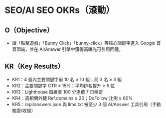 # SEO/AI SEO OKRs（滾動）

## O（Objective）

- 讓「點擊遊戲」「Bunny Click」「bunny-click」等核心關鍵字進入 Google 首頁頂端，並在 AI/Answer 引擎中獲得高曝光可引用回鏈。

## KR（Key Results）

- KR1：4 週內主要關鍵字前 10 名 ≥ 10 組；前 3 名 ≥ 3 組
- KR2：主要關鍵字 CTR ≥ 15%；平均排名提升 ≥ 5 位
- KR3：Lighthouse 四維度 100 分連續 7 日穩定
- KR4：高相關外鏈 Ref.domains ≥ 20；DoFollow 比例 ≥ 60%
- KR5：/api/answers.json 與 llms.txt 被至少 3 個 AI/Answer 工具引用（手動驗證/收錄）

